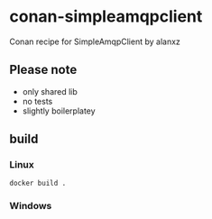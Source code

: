 # conan-simpleamqpclient
Conan recipe for SimpleAmqpClient by alanxz

## Please note 

* only shared lib
* no tests
* slightly boilerplatey

## build

### Linux

```docker build . ```

### Windows
